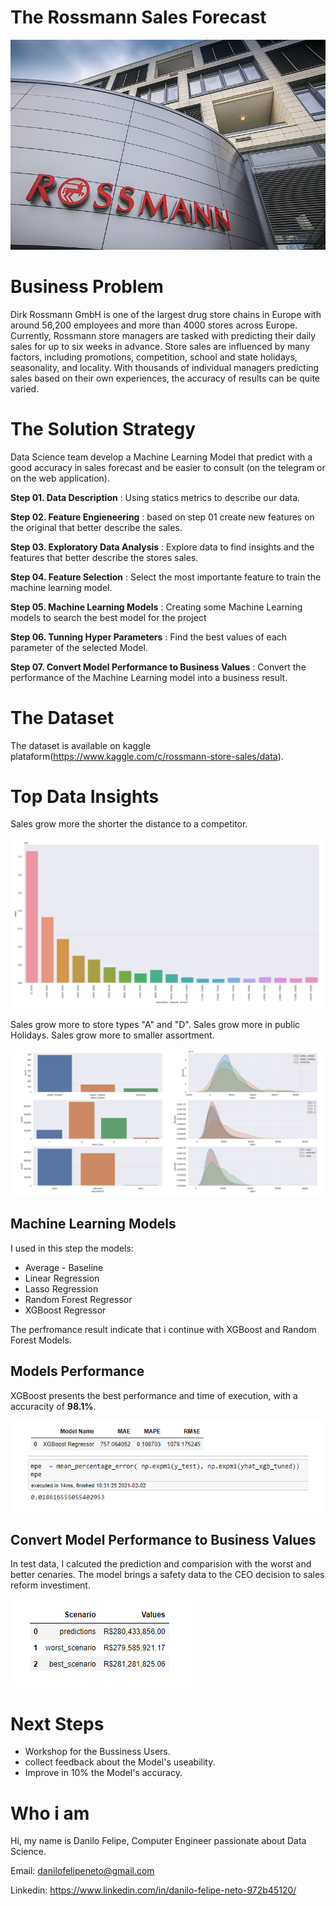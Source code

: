 # The Rossmann Sales Forecast

![Sales Forescast](img/800px-Dirk_Rossmann_GmbH.jpg)

# Business Problem

Dirk Rossmann GmbH is one of the largest drug store chains in Europe with around 56,200 employees and more than 4000 stores across Europe. Currently, Rossmann store managers are tasked with predicting their daily sales for up to six weeks in advance. Store sales are influenced by many factors, including promotions, competition, school and state holidays, seasonality, and locality. With thousands of individual managers predicting sales based on their own experiences, the accuracy of results can be quite varied.

# The Solution Strategy

Data Science team develop a Machine Learning Model that predict with a good accuracy in sales forecast and be easier to consult (on the telegram or on the web application).

**Step 01. Data Description** : Using statics metrics to describe our data.

**Step 02. Feature Engieneering** : based on step 01 create new features on the original that better describe the sales.

**Step 03. Exploratory Data Analysis** : Explore data to find insights and the features that better describe the stores sales.

**Step 04. Feature Selection** : Select the most importante feature to train the machine learning model.

**Step 05. Machine Learning Models** : Creating some Machine Learning models to search the best model for the project

**Step 06. Tunning Hyper Parameters** : Find the best values of each parameter of the selected Model.

**Step 07. Convert Model Performance to Business Values** : Convert the performance of the Machine Learning model into a business result.


# The Dataset

The dataset is available on kaggle plataform(https://www.kaggle.com/c/rossmann-store-sales/data).


# Top Data Insights 


Sales grow more the shorter the distance to a competitor. 

![salesByCompetitionDistance](img/sales_by_competition_distance.PNG)

Sales grow more to store types "A" and "D". 
Sales grow more in public Holidays.
Sales grow more to smaller assortment.

![sales](img/sales_by_store_type_hollidays.PNG)


## Machine Learning Models

I used in this step the models:
* Average - Baseline
* Linear Regression
* Lasso Regression
* Random Forest Regressor
* XGBoost Regressor

The perfromance result indicate that i continue with XGBoost and Random Forest Models.


## Models Performance

XGBoost presents the best performance and time of execution, with a accuracity of **98.1%**.

![xgboostFinalPerformance](img/xgboostFinalPerformance.PNG)


## Convert Model Performance to Business Values

In test data, I calcuted the prediction and comparision with the worst and better cenaries. The model brings a safety data to the CEO decision to sales reform investiment.

![businessPerformance](img/businessPerformance.PNG)

# Next Steps
* Workshop for the Bussiness Users.
* collect feedback about the Model's useability.
* Improve in 10% the Model's accuracy.


# Who i am

Hi, my name is Danilo Felipe, Computer Engineer passionate about Data Science.

Email: danilofelipeneto@gmail.com

Linkedin: https://www.linkedin.com/in/danilo-felipe-neto-972b45120/
